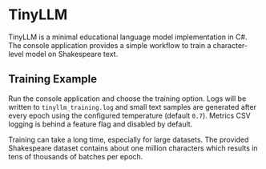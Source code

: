 # TinyLLM

TinyLLM is a minimal educational language model implementation in C#. The console application provides a simple workflow to train a character-level model on Shakespeare text.

## Training Example

Run the console application and choose the training option. Logs will be written to `tinyllm_training.log` and small text samples are generated after every epoch using the configured temperature (default `0.7`). Metrics CSV logging is behind a feature flag and disabled by default.

Training can take a long time, especially for large datasets. The provided Shakespeare dataset contains about one million characters which results in tens of thousands of batches per epoch.
